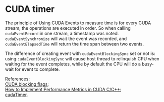 # CUDA timer

The principle of Using CUDA Events to measure time is for every CUDA stream, the operations are executed in order. So when calling `cudaEventRecord` in one stream, a timestamp was noted. `cudaEventSynchronize` will wait the event was recorded, and `cudaEventElapsedTime` will return the time span between two events.  

The difference of creating event with `cudaEventBlockingSync` set or not is: using `cudaEventBlockingSync` will cause host thread to relinquish CPU when waiting for the event completes, while by default the CPU will do a busy-wait for event to complete.

References:  
[CUDA blocking flags](https://stackoverflow.com/questions/4822809/cuda-blocking-flags);  
[How to Implement Performance Metrics in CUDA C/C++](https://devblogs.nvidia.com/how-implement-performance-metrics-cuda-cc/);  
[cudaTimer](https://github.com/NanXiao/cudaTimer).